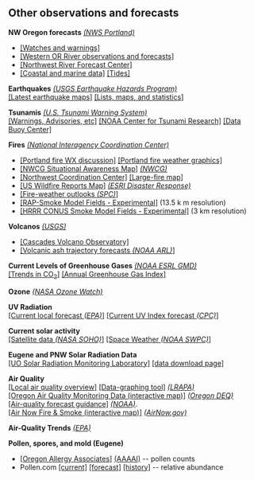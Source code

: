 ## Other observations and forecasts ##

**NW Oregon forecasts**
*[(NWS Portland)](http://newweb.wrh.noaa.gov/pqr/)*  

- [[Watches and warnings]](http://www.wrh.noaa.gov/warnings.php?wfo=pqr)
- [[Western OR River observations and forecasts]](https://water.weather.gov/ahps2/index.php?wfo=pqr)
- [[Northwest River Forecast Center]](https://www.nwrfc.noaa.gov/ws/)
- [[Coastal and marine data]](https://www.wrh.noaa.gov/pqr/marine.php) [[Tides]](https://www.wrh.noaa.gov/pqr/tides.php)

**Earthquakes** *[(USGS Earthquake Hazards Program)](https://earthquake.usgs.gov/earthquakes/)*  
[[Latest earthquake maps]](https://earthquake.usgs.gov/earthquakes/map/)
[[Lists, maps, and statistics]](https://earthquake.usgs.gov/earthquakes/browse/)

**Tsunamis** *[(U.S. Tsunami Warning System)](tsunami.gov)*  
[[Warnings, Advisories, etc]](tsunami.gov)
[[NOAA Center for Tsunami Research]](https://nctr.pmel.noaa.gov)
[[Data Buoy Center]](https://www.ndbc.noaa.gov/dart.shtml)

**Fires**  *[(National Interagency Coordination Center)](https://www.nifc.gov/nicc/index.htm)*   

- [[Portland fire WX discussion]](https://forecast.weather.gov/product.php?site=PQR&issuedby=PQR&product=FWF&format=CI&version=1&glossary=0)
[[Portland fire weather graphics]](https://www.weather.gov/pqr/fire_briefing)  
- [[NWCG Situational Awareness Map]](https://maps.nwcg.gov/sa/#/%3F/%3F/38.8697/-101.2707/5) *[(NWCG)](https://maps.nwcg.gov/)*
- [[Northwest Coordination Center]](http://gacc.nifc.gov/nwcc/)  [[Large-fire map]](http://gacc.nifc.gov/nwcc/)  
- [[US Wildfire Reports Map]](https://www.esri.com/en-us/disaster-response/disasters/wildfires) *[(ESRI Disaster Response)](https://www.esri.com/en-us/disaster-response/overview)*
- [[Fire-weather outlooks *(SPC)*]](https://www.spc.noaa.gov/products/fire_wx/overview.html)
- [[RAP-Smoke Model Fields - Experimental]](https://rapidrefresh.noaa.gov/RAPsmoke/) (13.5 k m resolution) 
- [[HRRR CONUS Smoke Model Fields - Experimental]](https://rapidrefresh.noaa.gov/hrrr/HRRRsmoke/) (3 km resolution)

**Volcanos** *[(USGS)](https://volcanoes.usgs.gov/index.html)*   

- [[Cascades Volcano Observatory]](https://volcanoes.usgs.gov/observatories/cvo/)
- [[Volcanic ash trajectory forecasts *(NOAA ARL)*]](https://www.ready.noaa.gov/ready2-bin/ashcurrent.pl)

**Current Levels of Greenhouse Gases** *[(NOAA ESRL GMD)](https://www.esrl.noaa.gov/gmd/)*  
[[Trends in CO<sub>2</sub>]](https://www.esrl.noaa.gov/gmd/ccgg/trends/)
[[Annual Greenhouse Gas Index]](https://www.esrl.noaa.gov/gmd/aggi/)  

**Ozone**  *[(NASA Ozone Watch)](https://ozonewatch.gsfc.nasa.gov/index.html)*

**UV Radiation**  
[[Current local forecast *(EPA)*]](https://ofmpub.epa.gov/enviro/uv_search_v2?minx=-123.07791089999998&miny=43.999754900000056&maxx=-122.99391089999997&maxy=44.08375490000006)
[[Current UV Index forecast *(CPC)*]](https://www.cpc.ncep.noaa.gov/products/stratosphere/uv_index/uv_current.shtml)

**Current solar activity**  
[[Satellite data *(NASA SOHO)*]](https://sohowww.nascom.nasa.gov)
[[Space Weather *(NOAA SWPC)*]](https://www.swpc.noaa.gov)

**Eugene and PNW Solar Radiation Data**  
[[UO Solar Radiation Monitoring Laboratory]](http://solardat.uoregon.edu/index.html)
[[data download page]](http://solardat.uoregon.edu/SolarData.html)

**Air Quality**  
[[Local air quality overview]](http://www.lrapa.org)
[[Data-graphing tool]](http://www.lrapa.org/221/Data-Graphing) *[(LRAPA)](http://www.lrapa.org)*  
[[Oregon Air Quality Monitoring Data (interactive map)]](https://oraqi.deq.state.or.us/home/map)
*[(Oregon DEQ)](https://oraqi.deq.state.or.us)*  
[[Air-quality forecast guidance]](https://airquality.weather.gov)
*[(NOAA)](https://www.noaa.gov)*.  
[[Air Now Fire & Smoke (interactive map)]](https://fire.airnow.gov) *[(AirNow.gov)](https://www.airnow.gov/fires/)*

**Air-Quality Trends** *[(EPA)](https://www.epa.gov/air-trends)*

**Pollen, spores, and mold (Eugene)**   

- [[Oregon Allergy Associates]](https://[www.oregonallergyassociates.com/pollen-counts.html](https://pollen.aaaai.org/#/station/39a1b2e2-eab8-4fb7-b957-23006216f042))  [(AAAAI)](https://www.aaaai.org/) --  pollen counts
- Pollen.com [[current]](https://www.pollen.com/forecast/current/pollen/97404) [[forecast]](https://www.pollen.com/forecast/extended/pollen/97404) [[history]](https://www.pollen.com/forecast/historic/pollen/97404) -- relative abundance




